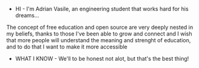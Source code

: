 - HI -
I'm Adrian Vasile,
an engineering student that works hard for his dreams...

The concept of free education and open source are very deeply nested in my beliefs,
thanks to those I've been able to grow and connect and I wish that more people will
understand the meaning and strenght of education, and to do that I want to make it 
more accessible

- WHAT I KNOW -
We'll to be honest not alot,
but that's the best thing!

<!---
AdrianVasile-GH/AdrianVasile-GH is a ✨ special ✨ repository because its `README.md` (this file) appears on your GitHub profile.
You can click the Preview link to take a look at your changes.
--->
